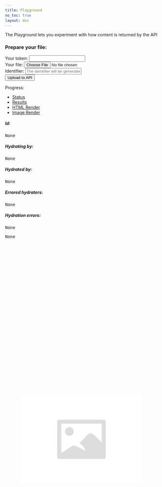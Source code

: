 ```yaml
---
title: Playground
no_toc: true
layout: doc
---
```


The Playground lets you experiment with how content is returned by the API

<link rel="stylesheet" href="http://cdnjs.cloudflare.com/ajax/libs/highlight.js/8.1/styles/default.min.css">

<div id="errors">
</div>
<article id="form">
  <h3>Prepare your file:</h3>
  <form id="playground" role="form" method="post" enctype="multipart/form-data">
    <div class="form-group" id="token-form-group">
      <label class="control-label">Your token:</label>
      <input type="text" name="name" id="token" class="form-control"/>
    </div>
    <div class="form-group">
      <label class="control-label">Your file:</label>
      <input type="file" name="file" id="file" required/>
    </div>
    <div class="form-group">
      <label class="control-label">Identifier:</label>
      <a href="/guides/concepts/identifier.html"><span class="glyphicon glyphicon-question-sign form-control-feedback"></span></a>
      <input type="text" name="identifier" id="identifier" class="form-control" placeholder="The identifier will be generated automatically when you choose your file" required/>
    </div>
  </form>
  <input type="button" id="submit-button" value="Upload to API" class="btn btn-orange" data-loading-text="Working..."/>
  <input type="hidden" id="delete-button" value="Delete this document" class="btn btn-danger" data-loading-text="Working..."/>
</article>

<label class="control-label" id="progress-label">Progress:</label>
<div class="progress">
  <div class="progress-bar progress-bar-info" id="progress" role="progressbar" aria-valuenow="0" aria-valuemin="0" aria-valuemax="100" style="width: 0%">
  </div>
</div>

<div class="panel panel-default">
  <!-- Nav tabs -->
  <ul class="nav nav-pills panel-heading no-smooth" role="tablist" id="tabnav">
    <li><a href="#status-tab" role="tab" data-toggle="tab">Status</a></li>
    <li><a href="#result-tab" role="tab" data-toggle="tab">Results</a></li>
    <li><a href="#iframe-tab" role="tab" data-toggle="tab">HTML Render</a></li>
    <li><a href="#image-tab" role="tab" data-toggle="tab">Image Render</a></li>
  </ul>

  <!-- Tab panes -->
  <div class="tab-content panel-body" id="tabs">
    <article class="tab-pane" id="status-tab">
      <h5>Id:</h5>
      <pre id="status-id">None</pre>
      <h5>Hydrating by:</h5>
      <pre id="status-hydrating">None</pre>
      <h5>Hydrated by:</h5>
      <pre id="status-hydrated">None</pre>
      <h5>Errored hydraters:</h5>
      <pre id="status-errored">None</pre>
      <h5>Hydration errors:</h5>
      <pre id="status-errors">None</pre>
    </article>
    <article class="tab-pane" id="result-tab">
      <pre id="result">None</pre>
    </article>
    <article class="tab-pane" id="iframe-tab">
      <iframe id="iframe-render" style="position: relative; height: 100%; width: 100%; border: none; min-height: 500px;"></iframe>
    </article>
    <article class="tab-pane" id="image-tab">
      <img src="/images/placeholder.png" alt="Image render" id="image-render" style="display: block; margin: auto;">
    </article>
  </div>
</div>
<script type="text/javascript" src="/javascripts/async.js"></script>
<script src="http://cdnjs.cloudflare.com/ajax/libs/highlight.js/8.1/highlight.min.js"></script>
<script type="text/javascript" src="/javascripts/playground.js"></script>
